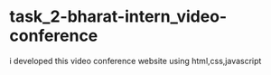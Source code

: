 # task_2-bharat-intern_video-conference
i developed this video conference website using html,css,javascript
